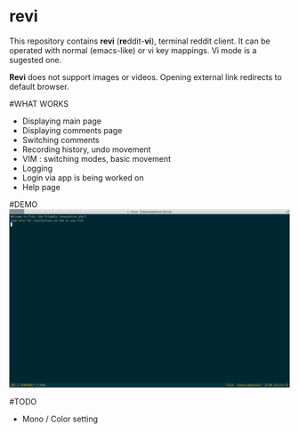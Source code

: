 # revi

This repository contains  **revi** (**re**ddit-**vi**), terminal reddit client.
It can be operated with normal (emacs-like) or vi key mappings. Vi mode is a sugested one.

**Revi** does not support images or videos. Opening external link redirects to default browser.

#WHAT WORKS
* Displaying main page
* Displaying comments page
* Switching comments
* Recording history, undo movement
* VIM : switching modes, basic movement
* Logging
* Login via app is being worked on
* Help page

#DEMO
![Alt text](/example.gif?raw=true "Example")

#TODO
* Mono / Color setting
